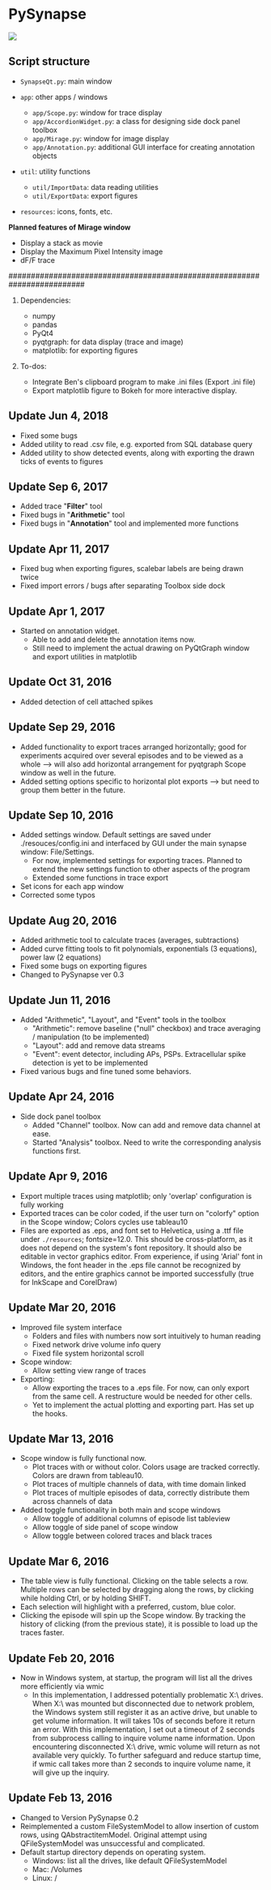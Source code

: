 # PySynapse

![](./resources/ui_designer/synapse_showcase.gif)

## Script structure

* `SynapseQt.py`: main window
* `app`: other apps / windows
  - `app/Scope.py`: window for trace display
  - `app/AccordionWidget.py`: a class for designing side dock panel toolbox
  - `app/Mirage.py`: window for image display
  - `app/Annotation.py`: additional GUI interface for creating annotation objects

* `util`: utility functions
  - `util/ImportData`: data reading utilities
  - `util/ExportData`: export figures

* `resources`: icons, fonts, etc.

**Planned features of Mirage window**
* Display a stack as movie
* Display the Maximum Pixel Intensity image
* dF/F trace

#########################################################################
1. Dependencies:
    - numpy
    - pandas
    - PyQt4
    - pyqtgraph: for data display (trace and image)
    - matplotlib: for exporting figures

2. To-dos:
    - Integrate Ben's clipboard program to make .ini files (Export .ini file)
    - Export matplotlib figure to Bokeh for more interactive display.

## Update Jun 4, 2018
* Fixed some bugs
* Added utility to read .csv file, e.g. exported from SQL database query
* Added utility to show detected events, along with exporting the drawn ticks of events to figures

## Update Sep 6, 2017
* Added trace "**Filter**" tool
* Fixed bugs in "**Arithmetic**" tool
* Fixed bugs in "**Annotation**" tool and implemented more functions

## Update Apr 11, 2017
* Fixed bug when exporting figures, scalebar labels are being drawn twice
* Fixed import errors / bugs after separating Toolbox side dock

## Update Apr 1, 2017
* Started on annotation widget.
    - Able to add and delete the annotation items now.
    - Still need to implement the actual drawing on PyQtGraph window and export utilities in matplotlib

## Update Oct 31, 2016
* Added detection of cell attached spikes

## Update Sep 29, 2016
* Added functionality to export traces arranged horizontally; good for experiments acquired over several episodes and to be viewed as a whole --> will also add horizontal arrangement for pyqtgraph Scope window as well in the future.
* Added setting options specific to horizontal plot exports --> but need to group them better in the future.

## Update Sep 10, 2016
* Added settings window. Default settings are saved under ./resouces/config.ini and interfaced by GUI under the main synapse window: File/Settings.
  - For now, implemented settings for exporting traces. Planned to extend the new settings function to other aspects of the program
  - Extended some functions in trace export
* Set icons for each app window
* Corrected some typos

## Update Aug 20, 2016
* Added arithmetic tool to calculate traces (averages, subtractions)
* Added curve fitting tools to fit polynomials, exponentials (3 equations), power law (2 equations)
* Fixed some bugs on exporting figures
* Changed to PySynapse ver 0.3

## Update Jun 11, 2016
* Added "Arithmetic", "Layout", and "Event" tools in the toolbox
  - "Arithmetic": remove baseline ("null" checkbox) and trace averaging / manipulation (to be implemented)
  - "Layout": add and remove data streams
  - "Event": event detector, including APs, PSPs. Extracellular spike detection is yet to be implemented
* Fixed various bugs and fine tuned some behaviors.

## Update Apr 24, 2016
* Side dock panel toolbox
  - Added "Channel" toolbox. Now can add and remove data channel at ease.
  - Started "Analysis" toolbox. Need to write the corresponding analysis functions first.

## Update Apr 9, 2016
* Export multiple traces using matplotlib; only 'overlap' configuration is fully working
* Exported traces can be color coded, if the user turn on "colorfy" option in the Scope window; Colors cycles use tableau10
* Files are exported as .eps, and font set to Helvetica, using a .ttf file under `./resources`; fontsize=12.0. This should be cross-platform, as it does not depend on the system's font repository. It should also be editable in vector graphics editor. From experience, if using 'Arial' font in Windows, the font header in the .eps file cannot be recognized by editors, and the entire graphics cannot be imported successfully (true for InkScape and CorelDraw)

## Update Mar 20, 2016
* Improved file system interface
  - Folders and files with numbers now sort intuitively to human reading
  - Fixed network drive volume info query
  - Fixed file system horizontal scroll
* Scope window:
  - Allow setting view range of traces
* Exporting:
  - Allow exporting the traces to a .eps file. For now, can only export from the same cell. A restructure would be needed for other cells.
  - Yet to implement the actual plotting and exporting part. Has set up the hooks.

## Update Mar 13, 2016
* Scope window is fully functional now.
  - Plot traces with or without color. Colors usage are tracked correctly. Colors are drawn from tableau10.
  - Plot traces of multiple channels of data, with time domain linked
  - Plot traces of multiple episodes of data, correctly distribute them across channels of data
* Added toggle functionality in both main and scope windows
  - Allow toggle of additional columns of episode list tableview
  - Allow toggle of side panel of scope window
  - Allow toggle between colored traces and black traces

## Update Mar 6, 2016
* The table view is fully functional. Clicking on the table selects a row. Multiple rows can be selected by dragging along the rows, by clicking while holding Ctrl, or by holding SHIFT.
* Each selection will highlight with a preferred, custom, blue color.
* Clicking the episode will spin up the Scope window. By tracking the history of clicking (from the previous state), it is possible to load up the traces faster.

## Update Feb 20, 2016
* Now in Windows system, at startup, the program will list all the drives more efficiently via wmic
  * In this implementation, I addressed potentially problematic X:\ drives. When X:\ was mounted but disconnected due to network problem, the Windows system still register it as an active drive, but unable to get volume information. It will takes 10s of seconds before it return an error. With this implementation, I set out a timeout of 2 seconds from subprocess calling to inquire volume name information. Upon encountering disconnected X:\ drive, wmic volume will return as not available very quickly. To further safeguard and reduce startup time, if wmic call takes more than 2 seconds to inquire volume name, it will give up the inquiry.

## Update Feb 13, 2016
* Changed to Version PySynapse 0.2
* Reimplemented a custom FileSystemModel to allow insertion of custom rows, using QAbstractitemModel. Original attempt using QFileSystemModel was unsuccessful and complicated.
* Default startup directory depends on operating system.
  * Windows: list all the drives, like default QFileSystemModel
  * Mac: /Volumes
  * Linux: /
